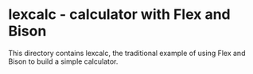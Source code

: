 # lexcalc - calculator with Flex and Bison

This directory contains lexcalc, the traditional example of using Flex and
Bison to build a simple calculator.

<!---
Local Variables:
fill-column: 76
ispell-dictionary: "american"
End:

Copyright (C) 2018-2020 Free Software Foundation, Inc.

This file is part of Bison, the GNU Compiler Compiler.

This program is free software: you can redistribute it and/or modify
it under the terms of the GNU General Public License as published by
the Free Software Foundation, either version 3 of the License, or
(at your option) any later version.

This program is distributed in the hope that it will be useful,
but WITHOUT ANY WARRANTY; without even the implied warranty of
MERCHANTABILITY or FITNESS FOR A PARTICULAR PURPOSE.  See the
GNU General Public License for more details.

You should have received a copy of the GNU General Public License
along with this program.  If not, see <http://www.gnu.org/licenses/>.
--->
